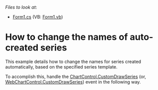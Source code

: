 <!-- default file list -->
*Files to look at*:

* [Form1.cs](./CS/ChangeNames4AutoSeries/Form1.cs) (VB: [Form1.vb](./VB/ChangeNames4AutoSeries/Form1.vb))
<!-- default file list end -->
# How to change the names of auto-created series


<p>This example details how to change the names for series created automatically, based on the specified series template.</p><p>To accomplish this, handle the <a href="http://documentation.devexpress.com/#XtraCharts/DevExpressXtraChartsChartControl_CustomDrawSeriestopic">ChartControl.CustomDrawSeries</a> (or, <a href="http://documentation.devexpress.com/#XtraCharts/DevExpressXtraChartsWebWebChartControl_CustomDrawSeriestopic">WebChartControl.CustomDrawSeries</a>) event in the following way.</p>

<br/>


